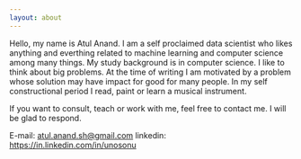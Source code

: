 ```yaml
---
layout: about
---
```


Hello, my name is Atul Anand. I am a self proclaimed data scientist who likes anything and everthing related to machine learning and computer science among many things. My study background is in computer science. I like to think about big problems. At the time of writing I am motivated by a problem whose solution may have impact for good for many people. In my self constructional period I read, paint or learn a musical instrument.

If you want to consult, teach or work with me, feel free to contact me. I will be glad to respond.

E-mail: atul.anand.sh@gmail.com
linkedin: https://in.linkedin.com/in/unosonu
